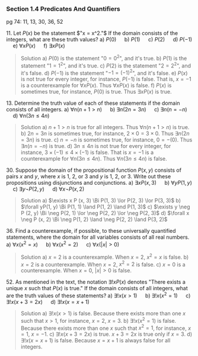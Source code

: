 ### Section 1.4 Predicates And Quantifiers
pg 74: 11, 13, 30, 36, 52

11\. Let $P(x)$ be the statement $"x = x^2."$ If the domain consists of the integers, what are these truth values?
a) $P(0)$  &emsp; b) $P(1)$ &emsp; c) $P(2)$ &emsp; d) $P(-1)$ &emsp; e) $\forall xP(x)$ &emsp; f) $\exists xP(x)$
>Solution
a) $P(0)$ is the statement "$0 = 0^2$", and it's true.
b) $P(1)$ is the statement "$1 = 1^2$", and it's true.
c) $P(2)$ is the statement "$2 = 2^2$", and it's false.
d) $P(-1)$ is the statement "$-1 = (-1)^2$", and it's false.
e) $P(x)$ is not true for every integer, for instance, $P(-1)$ is false. That is, $x=-1$ is a counterexample for  $\forall xP(x)$. Thus $\forall xP(x)$ is false.
f) $P(x)$ is sometimes true, for instance, $P(0)$ is true. Thus $\exists xP(x)$ is true.

13\. Determine the truth value of each of these statements if the domain consists of all integers.
a) $\forall n(n + 1 > n)$ &emsp; b) $\exists n(2n = 3n)$ &emsp; c) $\exists n(n = -n)$ &emsp; d) $\forall n(3n \leqslant 4n)$
>Solution
a) $n + 1 > n$ is true for all integers. Thus $\forall n(n + 1 > n)$ is true.
b) $2n = 3n$ is sometimes true, for instance, $2\times 0 = 3 \times 0$. Thus $\exists n(2n = 3n)$ is true.
c) $n = -n$ is sometimes true, for instance, $0 = -(0)$. Thus $\exists n(n = -n)$ is true.
d) $3n \leqslant 4n$ is not true for every integer, for instance, $3 \times (-1) \leqslant 4 \times (-1)$ is false. That is $x=-1$ is a counterexample for $\forall n(3n \leqslant 4n)$. Thus $\forall n(3n \leqslant 4n)$ is false.

30\. Suppose the domain of the propositional function $P(x, y)$ consists of pairs $x$ and $y$, where $x$ is 1, 2, or 3 and $y$ is 1, 2, or 3. Write out these propositions using disjunctions and conjunctions.
a) $\exists x P (x, 3)$ &emsp; b) $\forall yP(1, y)$ &emsp; c) $\exists y \neg P (2, y)$ &emsp; d) $\forall x \neg P (x, 2)$
>Solution
a) $\exists x P (x, 3) \Bi P(1, 3) \lor P(2, 3) \lor P(3, 3)$
b) $\forall yP(1, y) \Bi P(1, 1) \land P(1, 2) \land P(1, 3)$
c) $\exists y \neg P (2, y) \Bi \neg P(2, 1) \lor \neg P(2, 2) \lor \neg P(2, 3)$
d) $\forall x \neg P (x, 2) \Bi \neg P(1, 2) \land \neg P(2, 2) \land P(3, 2)$

36\. Find a counterexample, if possible, to these universally quantified statements, where the domain for all variables consists of all real numbers.
a) $\forall x(x^2=x)$ &emsp; b) $\forall x(x^2 =2)$ &emsp; c) $\forall x(|x| > 0)$
>Solution
a) $x=2$ is a counterexample. When $x=2$, $x^2=x$ is false.
b) $x=2$ is a counterexample. When $x=2$, $x^2=2$ is false.
c) $x=0$ is a counterexample. When $x=0$, $|x|>0$ is false.

52\. As mentioned in the text, the notation $\exists !xP(x)$ denotes "There exists a unique $x$ such that $P(x)$ is true." If the domain consists of all integers, what are the truth values of these statements?
a) $\exists !x(x > 1)$ &emsp; b) $\exists !x(x^2 = 1)$ &emsp; c) $\exists !x(x + 3 = 2x)$ &emsp; d) $\exists !x(x = x + 1)$
>Solution
a) $\exists !x(x > 1)$ is false. Because there exists more than one $x$ such that $x>1$, for instance, $x=2$, $x=3$.
b) $\exists !x(x^2 = 1)$ is false. Because there exists more than one $x$ such that $x^2 = 1$, for instance, $x=1$, $x=-1$.
c) $\exists !x(x + 3 = 2x)$ is true. $x + 3 = 2x$ is true only if $x=3$.
d) $\exists !x(x = x + 1)$ is false. Because $x=x+1$ is always false for all integers.
